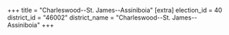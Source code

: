+++
title = "Charleswood--St. James--Assiniboia"
[extra]
election_id = 40
district_id = "46002"
district_name = "Charleswood--St. James--Assiniboia"
+++
